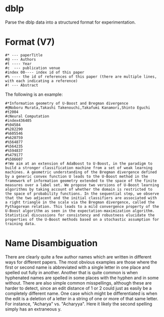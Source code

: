 dblp
====

Parse the dblp data into a structured format for experimentation.

# Format (V7)

    #* --- paperTitle
    #@ --- Authors
    #t ---- Year
    #c  --- publication venue
    #index 00---- index id of this paper
    #% ---- the id of references of this paper (there are multiple lines, with each indicating a reference)
    #! --- Abstract

The following is an example:

    #*Information geometry of U-Boost and Bregman divergence
    #@Noboru Murata,Takashi Takenouchi,Takafumi Kanamori,Shinto Eguchi
    #t2004
    #cNeural Computation
    #index436405
    #%94584
    #%282290
    #%605546
    #%620759
    #%564877
    #%564235
    #%594837
    #%479177
    #%586607
    #!We aim at an extension of AdaBoost to U-Boost, in the paradigm to build a stronger classification machine from a set of weak learning machines. A geometric understanding of the Bregman divergence defined by a generic convex function U leads to the U-Boost method in the framework of information geometry extended to the space of the finite measures over a label set. We propose two versions of U-Boost learning algorithms by taking account of whether the domain is restricted to the space of probability functions. In the sequential step, we observe that the two adjacent and the initial classifiers are associated with a right triangle in the scale via the Bregman divergence, called the Pythagorean relation. This leads to a mild convergence property of the U-Boost algorithm as seen in the expectation-maximization algorithm. Statistical discussions for consistency and robustness elucidate the properties of the U-Boost methods based on a stochastic assumption for training data.

# Name Disambiguation

There are clearly quite a few author names which are written in different ways
for different papers. The most obvious examples are those where the first or
second name is abbreviated with a single letter in one place and spelled out
fully in another. Another that is quite common is when hyphenated names are
spelled in some places with the hyphen and in some without. There are also
simple common misspellings, although these are harder to detect, since an edit
distance of 1 or 2 could just as easily be a completely different name. One case
which might be differentiated is when the edit is a deletion of a letter in a
string of one or more of that same letter. For instance, "Acharya" vs.
"Acharyya". Here it likely the second spelling simply has an extraneous y.
